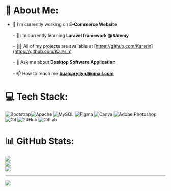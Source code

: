 # 💫 About Me:
- 🔭 I’m currently working on **E-Commerce Website**<br><br>- 🌱 I’m currently learning **Laravel framework @ Udemy**<br><br>- 👨‍💻 All of my projects are available at [https://github.com/Karerin](https://github.com/Karerin)<br><br>- 💬 Ask me about **Desktop Software Application**<br><br>- 📫 How to reach me **bualcaryllyn@gmail.com**


# 💻 Tech Stack:
 ![Bootstrap](https://img.shields.io/badge/bootstrap-%238511FA.svg?style=for-the-badge&logo=bootstrap&logoColor=white)![Apache](https://img.shields.io/badge/apache-%23D42029.svg?style=for-the-badge&logo=apache&logoColor=white) ![MySQL](https://img.shields.io/badge/mysql-4479A1.svg?style=for-the-badge&logo=mysql&logoColor=white) ![Figma](https://img.shields.io/badge/figma-%23F24E1E.svg?style=for-the-badge&logo=figma&logoColor=white) ![Canva](https://img.shields.io/badge/Canva-%2300C4CC.svg?style=for-the-badge&logo=Canva&logoColor=white)  ![Adobe Photoshop](https://img.shields.io/badge/adobe%20photoshop-%2331A8FF.svg?style=for-the-badge&logo=adobe%20photoshop&logoColor=white) ![Git](https://img.shields.io/badge/git-%23F05033.svg?style=for-the-badge&logo=git&logoColor=white) ![GitHub](https://img.shields.io/badge/github-%23121011.svg?style=for-the-badge&logo=github&logoColor=white) ![GitLab](https://img.shields.io/badge/gitlab-%23181717.svg?style=for-the-badge&logo=gitlab&logoColor=white)
# 📊 GitHub Stats:
![](https://github-readme-stats.vercel.app/api?username=Karerin&theme=dark&hide_border=false&include_all_commits=false&count_private=false)<br/>
![](https://github-readme-streak-stats.herokuapp.com/?user=Karerin&theme=dark&hide_border=false)<br/>
![](https://github-readme-stats.vercel.app/api/top-langs/?username=Karerin&theme=dark&hide_border=false&include_all_commits=false&count_private=false&layout=compact)

---
[![](https://visitcount.itsvg.in/api?id=Karerin&icon=0&color=10)](https://visitcount.itsvg.in)

<!-- Proudly created with GPRM ( https://gprm.itsvg.in ) -->
